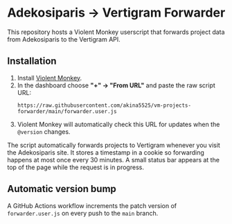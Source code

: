 # Adekosiparis → Vertigram Forwarder

This repository hosts a Violent Monkey userscript that forwards project data from Adekosiparis to the Vertigram API.

## Installation

1. Install [Violent Monkey](https://violentmonkey.github.io/).
2. In the dashboard choose **"+" → "From URL"** and paste the raw script URL:
   ```
   https://raw.githubusercontent.com/akina5525/vm-projects-forwarder/main/forwarder.user.js
   ```
3. Violent Monkey will automatically check this URL for updates when the `@version` changes.

The script automatically forwards projects to Vertigram whenever you visit the Adekosiparis site. It stores a timestamp in a cookie so forwarding happens at most once every 30 minutes. A small status bar appears at the top of the page while the request is in progress.

## Automatic version bump

A GitHub Actions workflow increments the patch version of `forwarder.user.js` on every push to the `main` branch.
